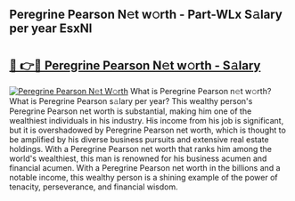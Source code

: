 ## Peregrine Pearson N𝚎t w𝚘rth - Part-WLx S𝚊lary per year EsxNl

# <h2><a href="http://gc457c.nevu.top/?p=Peregrine+Pearson">🔗 👉🔴 Peregrine Pearson N𝚎t w𝚘rth - S𝚊lary</a></h2>

[![Peregrine Pearson N𝚎t W𝚘rth](https://i.imgur.com/Oavwk0R.jpeg)](http://gc457c.nevu.top/?p=Peregrine+Pearson)
What is Peregrine Pearson n𝚎t w𝚘rth? What is Peregrine Pearson s𝚊lary per year?
This wealthy person's Peregrine Pearson net worth is substantial, making him one of the wealthiest individuals in his industry. His income from his job is significant, but it is overshadowed by Peregrine Pearson net worth, which is thought to be amplified by his diverse business pursuits and extensive real estate holdings. With a Peregrine Pearson net worth that ranks him among the world's wealthiest, this man is renowned for his business acumen and financial acumen. With a Peregrine Pearson net worth in the billions and a notable income, this wealthy person is a shining example of the power of tenacity, perseverance, and financial wisdom.
